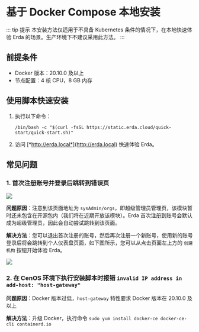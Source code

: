 # 基于 Docker Compose 本地安装

::: tip 提示
本安装方法仅适用于不具备 Kubernetes 条件的情况下，在本地快速体验 Erda 的场景。生产环境下不建议采用此方法。
:::

## 前提条件

- Docker 版本：20.10.0 及以上
- 节点配置：4 核 CPU，8 GB 内存

## 使用脚本快速安装

1. 执行以下命令：

   ```shell
   /bin/bash -c "$(curl -fsSL https://static.erda.cloud/quick-start/quick-start.sh)"
   ```

2. 访问 [*http://erda.local*](http://erda.local) 快速体验 Erda。


## 常见问题

### 1. 首次注册账号并登录后跳转到错误页

![](http://terminus-paas.oss-cn-hangzhou.aliyuncs.com/paas-doc/2021/08/24/2a174a79-4831-477e-b36f-65e606967ad5.png)

**问题原因**：注意到该页面地址为 `sysAdmin/orgs`，即超级管理员管理页，该模块暂时还未包含在开源包内（我们将在近期开放该模块）。Erda 首次注册到账号会默认成为超级管理员，因此会自动尝试跳转到该页面。

**解决方法**：您可以退出首次注册的账号，然后再次注册一个新账号，使用新的账号登录后将会跳转到个人仪表盘页面，如下图所示，您可以从点击页面左上方的 `创建机构` 按钮开始体验 Erda。

![](http://terminus-paas.oss-cn-hangzhou.aliyuncs.com/paas-doc/2021/08/24/ab68de5a-d013-40d0-9336-a9364da3525e.png)


### 2. 在 CenOS 环境下执行安装脚本时报错 `invalid IP address in add-host: "host-gateway"`

**问题原因**：Docker 版本过低，`host-gateway` 特性要求 Docker 版本在 20.10.0 及以上

**解决方法**：升级 Docker，执行命令 `sudo yum install docker-ce docker-ce-cli containerd.io`

